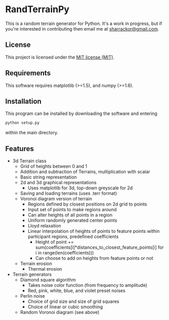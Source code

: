 # RandTerrainPy

This is a random terrain generator for Python. It's a work in progress, but if you're interested in contributing then email me at sharrackor@gmail.com.

## License

This project is licensed under the [MIT license (MIT)](LICENSE).

## Requirements

This software requires matplotlib (>=1.5), and numpy (>=1.6).

## Installation

This program can be installed by downloading the software and entering

```bash
python setup.py
```

within the main directory.

## Features

* 3d Terrain class
    * Grid of heights between 0 and 1
    * Addition and subtraction of Terrains, multiplication with scalar
    * Basic string representation
    * 2d and 3d graphical representations
        * Uses matplotlib for 3d, top-down greyscale for 2d
    * Saving and loading terrains (uses .terr format)
    * Voronoi diagram version of terrain
        * Regions defined by closest positions on 2d grid to points
        * Input set of points to make regions around
        * Can alter heights of all points in a region
        * Uniform randomly generated center points
        * Lloyd relaxation
        * Linear interpolation of heights of points to feature points within participant regions, predefined coefficients
            * Height of point += sum(coefficients[i]*distances_to_closest_feature_points[i] for i in range(len(coefficients)))
            * Can choose to add on heights from feature points or not
    * Terrain erosion
        * Thermal erosion
* Terrain generators
    * Diamond square algorithm
        * Takes noise color function (from frequency to amplitude)
        * Red, pink, white, blue, and violet preset noises
    * Perlin noise
        * Choice of grid size and size of grid squares
        * Choice of linear or cubic smoothing
    * Random Voronoi diagram (see above)